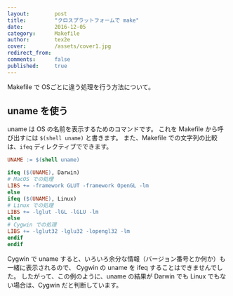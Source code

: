 ```yaml
---
layout:        post
title:         "クロスプラットフォームで make"
date:          2016-12-05
category:      Makefile
author:        tex2e
cover:         /assets/cover1.jpg
redirect_from:
comments:      false
published:     true
---
```


Makefile で OSごとに違う処理を行う方法について。


uname を使う
---------------


uname は OS の名前を表示するためのコマンドです。
これを Makefile から呼び出すには `$(shell uname)` と書きます。
また、Makefile での文字列の比較は、`ifeq` ディレクティブでできます。

```makefile
UNAME := $(shell uname)

ifeq ($(UNAME), Darwin)
# MacOS での処理
LIBS += -framework GLUT -framework OpenGL -lm
else
ifeq ($(UNAME), Linux)
# Linux での処理
LIBS += -lglut -lGL -lGLU -lm
else
# Cygwin での処理
LIBS += -lglut32 -lglu32 -lopengl32 -lm
endif
endif
```
Cygwin で uname すると、いろいろ余分な情報（バージョン番号とか何か）も一緒に表示されるので、
Cygwin の uname を ifeq することはできませんでした。
したがって、この例のように、uname の結果が Darwin でも Linux でもない場合は、Cygwin だと判断しています。
